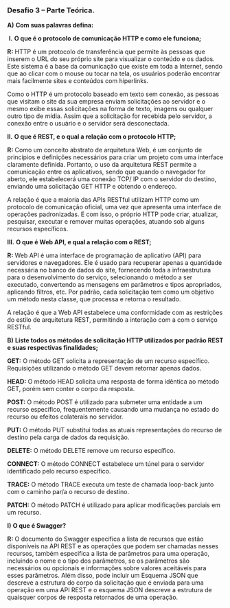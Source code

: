 ### Desafio 3 – Parte Teórica.

 

**A)**   **Com suas palavras defina:**

​    **I.**      **O que é o protocolo de comunicação HTTP e como ele funciona;**

**R:** HTTP é um protocolo de transferência que permite às pessoas que inserem o URL do seu próprio site para visualizar o conteúdo e os dados. Este sistema é a base da comunicação que existe em toda a Internet, sendo que ao clicar com o mouse ou tocar na tela, os usuários poderão encontrar mais facilmente sites e conteúdos com hiperlinks.

Como o HTTP é um protocolo baseado em texto sem conexão, as pessoas que visitam o site da sua empresa enviam solicitações ao servidor e o mesmo exibe essas solicitações na forma de texto, imagens ou qualquer outro tipo de mídia. Assim que a solicitação for recebida pelo servidor, a conexão entre o usuário e o servidor será desconectada.

 

  **II.**      **O que é REST, e o qual a relação com o protocolo HTTP;**

**R:** Como um conceito abstrato de arquitetura Web, é um conjunto de princípios e definições necessários para criar um projeto com uma interface claramente definida. Portanto, o uso da arquitetura REST permite a comunicação entre os aplicativos, sendo que quando o navegador for aberto, ele estabelecerá uma conexão TCP/ IP com o servidor do destino, enviando uma solicitação GET HTTP e obtendo o endereço.

A relação é que a maioria das APIs RESTful utilizam HTTP como um protocolo de comunicação oficial, uma vez que apresenta uma interface de operações padronizadas. E com isso, o próprio HTTP pode criar, atualizar, pesquisar, executar e remover muitas operações, atuando sob alguns recursos específicos.

 

 **III.**      **O que é Web API, e qual a relação com o REST;**

**R:** Web API é uma interface de programação de aplicativo (API) para servidores e navegadores. Ele é usado para recuperar apenas a quantidade necessária no banco de dados do site, fornecendo toda a infraestrutura para o desenvolvimento do serviço, selecionando o método a ser executado, convertendo as mensagens em parâmetros e tipos apropriados, aplicando filtros, etc. Por padrão, cada solicitação tem como um objetivo um método nesta classe, que processa e retorna o resultado.

A relação é que a Web API estabelece uma conformidade com as restrições do estilo de arquitetura REST, permitindo a interação com a com o serviço RESTful.

 

**B)**   **Liste todos os métodos de solicitação HTTP utilizados por padrão REST e suas respectivas finalidades;**

 

 **GET:** O método GET solicita a representação de um recurso específico. Requisições     utilizando o método GET devem retornar apenas dados.

 **HEAD:** O método HEAD solicita uma resposta de forma idêntica ao método GET, porém sem conter o corpo da resposta.

 **POST:** O método POST é utilizado para submeter uma entidade a um recurso específico, frequentemente causando uma mudança no estado do recurso ou efeitos colaterais no servidor.

 **PUT:** O método PUT substitui todas as atuais representações do recurso de destino pela carga de dados da requisição.

 **DELETE:** O método DELETE remove um recurso específico.

 **CONNECT:** O método CONNECT estabelece um túnel para o servidor identificado pelo recurso especifico.

 **TRACE:** O método TRACE executa um teste de chamada loop-back junto com o caminho par/a o recurso de destino.

 **PATCH:** O método PATCH é utilizado para aplicar modificações parciais em um recurso.

 

**I)**          **O que é Swagger?**

**R:** O documento do Swagger especifica a lista de recursos que estão disponíveis na API REST e as operações que podem ser chamadas nesses recursos, também especifica a lista de parâmetros para uma operação, incluindo o nome e o tipo dos parâmetros, se os parâmetros são necessários ou opcionais e informações sobre valores aceitáveis para esses parâmetros. Além disso, pode incluir um Esquema JSON que descreve a estrutura do corpo da solicitação que é enviada para uma operação em uma API REST e o esquema JSON descreve a estrutura de quaisquer corpos de resposta retornados de uma operação.